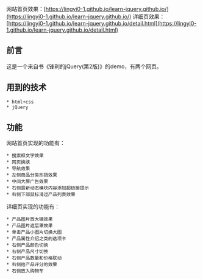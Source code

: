 网站首页效果：[https://lingyi0-1.github.io/learn-jquery.github.io/](https://lingyi0-1.github.io/learn-jquery.github.io/)
详细页效果：[https://lingyi0-1.github.io/learn-jquery.github.io/detail.html](https://lingyi0-1.github.io/learn-jquery.github.io/detail.html)

## 前言

这是一个来自书《锋利的jQuery(第2版)》的demo，有两个网页。

## 用到的技术

```
* html+css
* jQuery
```

## 功能

网站首页实现的功能有：
```
* 搜索框文字效果
* 网页换肤
* 导航效果
* 左侧商品分类热销效果
* 中间大屏广告效果
* 右侧最新动态模块内容添加超链接提示
* 右侧下部鼠标滑过产品列表效果
```

详细页实现的功能有：
```
* 产品图片放大镜效果
* 产品图片遮层罩效果
* 单击产品小图片切换大图
* 产品属性介绍之类的选项卡
* 右侧产品颜色切换
* 右侧产品尺寸切换
* 右侧产品数量和价格联动
* 右侧给产品评分的效果
* 右侧放入购物车
```

